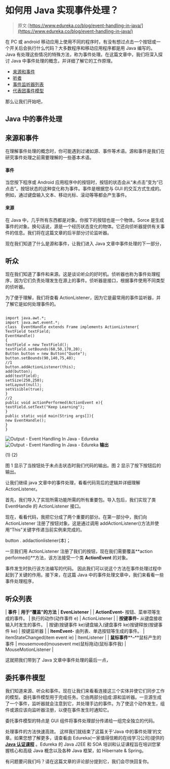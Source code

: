 # 如何用 Java 实现事件处理？

> 原文:[https://www.edureka.co/blog/event-handling-in-java/](https://www.edureka.co/blog/event-handling-in-java/)

在 PC 或 android 移动应用上使用不同的程序时，有没有想过点击一个按钮或一个开关后会执行什么代码？大多数程序和移动应用程序都是用 Java 编写的。Java 有处理这些情况的特殊方法，称为事件处理。在这篇文章中，我们将深入探讨 Java 中事件处理的概念，并详细了解它的工作原理。

*   [来源和事件](#SourceandEvent)
*   [听者](#Listeners)
*   [事件监听器列表](#ListOfEventListeners)
*   [代表团事件模型](#DelegationEventModel)

那么让我们开始吧，

## **Java 中的事件处理**

## **来源和事件**

在理解事件处理的概念时，你可能遇到过诸如源、事件等术语。源和事件是我们在研究事件处理之前需要理解的一些基本术语。

#### **事件**

当您按下程序或 Android 应用程序中的按钮时，按钮的状态会从“未点击”变为“已点击”。按钮状态的这种变化称为事件。事件是根据您与 GUI 的交互方式生成的。例如，通过键盘输入文本、移动光标、滚动等等都会产生事件。

#### **来源**

在 Java 中，几乎所有东西都是对象。你按下的按钮也是一个物体。Sorce 是生成事件的对象。换句话说，源是一个经历状态变化的物体。它还向侦听器提供有关事件的信息。我们将在这篇文章的后半部分讨论监听器。

现在我们知道了什么是源和事件，让我们进入 Java 文章中事件处理的下一部分，

## **听众**

现在我们知道了事件和来源。这是谈论听众的好时机。侦听器也称为事件处理程序，因为它们负责处理发生在源上的事件。侦听器是接口，根据事件使用不同类型的侦听器。

为了便于理解，我们将查看 ActionListener，因为它是最常用的事件监听器，并了解它是如何处理事件的。

```

import java.awt.*;
import java.awt.event.*;
class  EventHandle extends Frame implements ActionListener{
TextField textField;
EventHandle()
{
textField = new TextField();
textField.setBounds(60,50,170,20);
Button button = new Button("Quote");
button.setBounds(90,140,75,40);
//1
button.addActionListener(this);
add(button);
add(textField);
setSize(250,250);
setLayout(null);
setVisible(true);
}
//2
public void actionPerformed(ActionEvent e){
textField.setText("Keep Learning");
}
public static void main(String args[]){
new EventHandle();
}
}

```

![Output - Event Handling In Java - Edureka](../Images/f14206eb9f44bf119da3353ad179b1f5.png) ![Output - Event Handling In Java - Edureka](../Images/bfc4907f004956629f355da16dcc9a27.png) **输出**

(1) (2)

图 1 显示了当按钮处于未点击状态时我们代码的输出。图 2 显示了按下按钮后的输出。

让我们继续 java 文章中的事件处理，看看代码背后的逻辑并详细理解 ActionListener。

首先，我们导入了实现所需功能所需的所有重要包。导入包后，我们实现了类 EventHandle 的 ActionListener 接口。

现在，看看代码，我把它分成了两个重要的部分。在第一部分中，我们向 ActionListener 注册了按钮对象。这是通过调用 addActionListener()方法并使用“This”关键字传递当前实例来完成的。

button . addactionlistener(本)；

一旦我们用 ActionListener 注册了我们的按钮，现在我们需要覆盖**action performed()**方法，该方法接受一个类 **ActionEvent** 的对象。

事件发生时执行该方法编写的代码。 因此我们可以说这个方法在事件处理过程中起到了关键的作用。接下来，在这篇 Java 中的事件处理文章中，我们来看看一些事件处理程序，

## **听众列表**

| **事件** | **用于“覆盖”的方法** | **EvenListener** |
| **ActionEvent-** 按钮、菜单项等生成的事件。 | 执行的动作(动作事件 e) | ActionListener |
| **按键事件-** 从键盘接收输入时发生的事件。 | 按键(按键事件 ke)键盘输入(键盘事件 ke)按键释放(按键事件 ke) | 按键监听器 |
| **ItemEvent-** 由列表、单选按钮等生成的事件。 | itemStateChanged(item event ie) | ItemListener |
| **鼠标事件****–**鼠标产生的事件 | mousemoved(mousevent me)鼠标拖动(鼠标事件我) | MouseMotionListener |

这就把我们带到了 Java 文章中事件处理的最后一点，

## **委托事件模型**

我们知道来源、听众和事件。现在让我们来看看连接这三个实体并使它们同步工作的模型。委托事件模型用于完成任务。它由两部分组成:源和监听器。一旦源生成了一个事件，监听器就会注意到它，并处理手边的事件。为了使这个动作发生，组件或源应该向监听器注册，以便在事件发生时通知它。

委托事件模型的特点是 GUI 组件将事件处理部分传递给一组完全独立的代码。

处理事件的方法快速高效。 这样我们就结束了这篇关于‘Java 中的事件处理’的文章。如果您想了解更多，请查看由 Edureka(一家值得信赖的在线学习公司)提供的 [**Java 认证课程**](https://www.edureka.co/java-j2ee-training-course) 。Edureka 的 Java J2EE 和 SOA 培训和认证课程旨在培训您掌握核心和高级 Java 概念以及各种 Java 框架，如 Hibernate & Spring。

有问题要问我们吗？请在这篇文章的评论部分提到它，我们会尽快回复你。